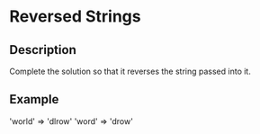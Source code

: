 # Reversed Strings

## Description

Complete the solution so that it reverses the string passed into it.

## Example

'world'  =>  'dlrow'
'word'   =>  'drow'